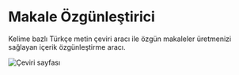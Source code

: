 # Makale Özgünleştirici
Kelime bazlı Türkçe metin çeviri aracı ile özgün makaleler üretmenizi sağlayan içerik özgünleştirme aracı.

![Çeviri sayfası](http://izovi.com/spinner/homepage.png)

